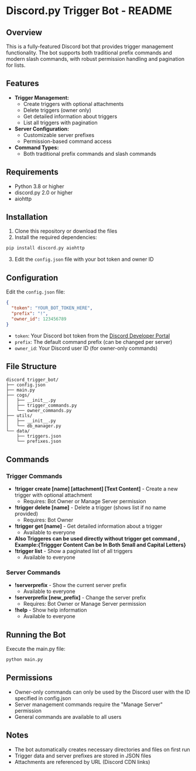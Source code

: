 # Discord.py Trigger Bot - README

## Overview
This is a fully-featured Discord bot that provides trigger management functionality. The bot supports both traditional prefix commands and modern slash commands, with robust permission handling and pagination for lists.

## Features
- **Trigger Management:**
  - Create triggers with optional attachments
  - Delete triggers (owner only)
  - Get detailed information about triggers
  - List all triggers with pagination
- **Server Configuration:**
  - Customizable server prefixes
  - Permission-based command access
- **Command Types:**
  - Both traditional prefix commands and slash commands

## Requirements
- Python 3.8 or higher
- discord.py 2.0 or higher
- aiohttp

## Installation

1. Clone this repository or download the files
2. Install the required dependencies:
```bash
pip install discord.py aiohttp
```
3. Edit the `config.json` file with your bot token and owner ID

## Configuration
Edit the `config.json` file:
```json
{
  "token": "YOUR_BOT_TOKEN_HERE",
  "prefix": "!",
  "owner_id": 123456789
}
```
- `token`: Your Discord bot token from the [Discord Developer Portal](https://discord.com/developers/applications)
- `prefix`: The default command prefix (can be changed per server)
- `owner_id`: Your Discord user ID (for owner-only commands)

## File Structure
```
discord_trigger_bot/
├── config.json
├── main.py
├── cogs/
│   ├── __init__.py
│   ├── trigger_commands.py
│   └── owner_commands.py
├── utils/
│   ├── __init__.py
│   └── db_manager.py
└── data/
    ├── triggers.json
    └── prefixes.json
```

## Commands

### Trigger Commands
- **!trigger create [name] [attachment] [Text Content]** - Create a new trigger with optional attachment
  - Requires: Bot Owner or Manage Server permission
- **!trigger delete [name]** - Delete a trigger (shows list if no name provided)
  - Requires: Bot Owner
- **!trigger get [name]** - Get detailed information about a trigger
  - Available to everyone
- **Also Triggeres can be used directly without trigger get command , Example:{Triggger Content Can be In Both Small and Capital Letters}**
- **!trigger list** - Show a paginated list of all triggers
  - Available to everyone

### Server Commands
- **!serverprefix** - Show the current server prefix
  - Available to everyone
- **!serverprefix [new_prefix]** - Change the server prefix
  - Requires: Bot Owner or Manage Server permission
- **!help** - Show help information
  - Available to everyone

## Running the Bot
Execute the main.py file:
```bash
python main.py
```

## Permissions
- Owner-only commands can only be used by the Discord user with the ID specified in config.json
- Server management commands require the "Manage Server" permission
- General commands are available to all users

## Notes
- The bot automatically creates necessary directories and files on first run
- Trigger data and server prefixes are stored in JSON files
- Attachments are referenced by URL (Discord CDN links)

